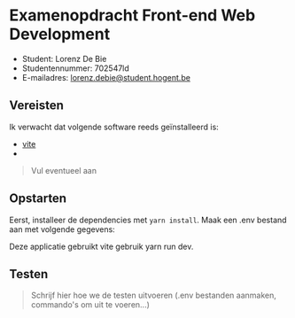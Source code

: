 # Examenopdracht Front-end Web Development

- Student: Lorenz De Bie
- Studentennummer: 702547ld
- E-mailadres: lorenz.debie@student.hogent.be

## Vereisten

Ik verwacht dat volgende software reeds geïnstalleerd is:

- [vite](https://vitejs.dev)
-

> Vul eventueel aan

## Opstarten
 Eerst, installeer de dependencies met <code>yarn install</code>.
 Maak een .env bestand aan met volgende gegevens:

 Deze applicatie gebruikt vite gebruik yarn run dev.



## Testen

> Schrijf hier hoe we de testen uitvoeren (.env bestanden aanmaken, commando's om uit te voeren...)
